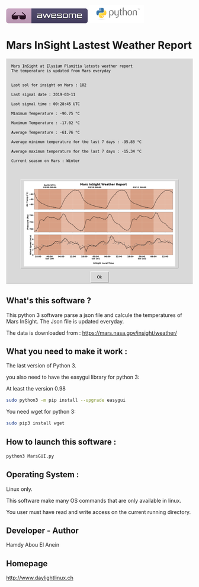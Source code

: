 ![Awesome](awesome.svg) ![Python](python.png)  

# Mars InSight Lastest Weather Report

![Screenshot](screenshot4.png)

## What's this software ?  

This python 3 software parse a json file and calcule the temperatures of Mars InSight. The Json file is updated everyday.

The data is downloaded from : https://mars.nasa.gov/insight/weather/

## What you need to make it work :  

The last version of Python 3.

you also need to have the easygui library for python 3:

At least the version 0.98

```sh
sudo python3 -m pip install --upgrade easygui 
```
You need wget for python 3:


```sh
sudo pip3 install wget
```

## How to launch this software :  

```sh
python3 MarsGUI.py
```  

## Operating System :

Linux only. 

This software make many OS commands that are only available in linux. 

You user must have read and write access on the current running directory.

## Developer - Author

Hamdy Abou El Anein

## Homepage

http://www.daylightlinux.ch 

